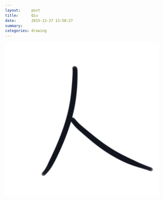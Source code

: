 ```yaml
---
layout:     post
title:      Qiu
date:       2015-12-27 13:58:27
summary:    
categories: drawing
---
```

![Qiu](/images/blog/Qiu.png "囚")
